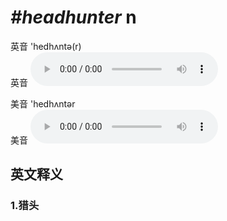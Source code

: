 # ***\#headhunter*** n
英音 'hedhʌntə(r)  
英音
<audio src="./media/headhunter1_AAC.aac" controls="controls"></audio>

美音 'hedhʌntər  
美音
<audio src="./media/headhunter2_AAC.aac" controls="controls"></audio>



  

英文释义
---
### 1.**猎头**  


